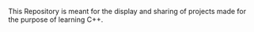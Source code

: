 This Repository is meant for the display and sharing of projects made for the purpose of learning C++. 
